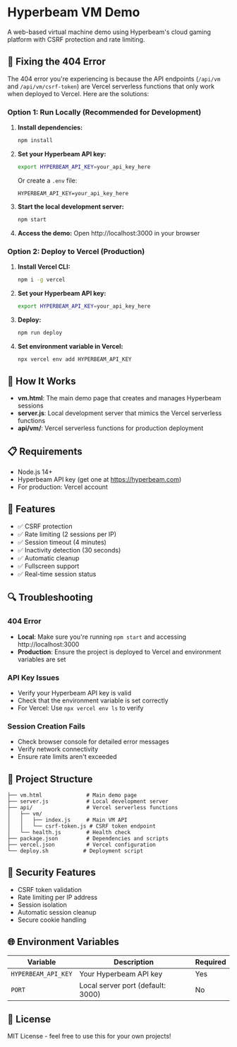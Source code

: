 # Hyperbeam VM Demo

A web-based virtual machine demo using Hyperbeam's cloud gaming platform with CSRF protection and rate limiting.

## 🚨 Fixing the 404 Error

The 404 error you're experiencing is because the API endpoints (`/api/vm` and `/api/vm/csrf-token`) are Vercel serverless functions that only work when deployed to Vercel. Here are the solutions:

### Option 1: Run Locally (Recommended for Development)

1. **Install dependencies:**
   ```bash
   npm install
   ```

2. **Set your Hyperbeam API key:**
   ```bash
   export HYPERBEAM_API_KEY=your_api_key_here
   ```
   
   Or create a `.env` file:
   ```
   HYPERBEAM_API_KEY=your_api_key_here
   ```

3. **Start the local development server:**
   ```bash
   npm start
   ```

4. **Access the demo:**
   Open http://localhost:3000 in your browser

### Option 2: Deploy to Vercel (Production)

1. **Install Vercel CLI:**
   ```bash
   npm i -g vercel
   ```

2. **Set your Hyperbeam API key:**
   ```bash
   export HYPERBEAM_API_KEY=your_api_key_here
   ```

3. **Deploy:**
   ```bash
   npm run deploy
   ```

4. **Set environment variable in Vercel:**
   ```bash
   npx vercel env add HYPERBEAM_API_KEY
   ```

## 🔧 How It Works

- **vm.html**: The main demo page that creates and manages Hyperbeam sessions
- **server.js**: Local development server that mimics the Vercel serverless functions
- **api/vm/**: Vercel serverless functions for production deployment

## 📋 Requirements

- Node.js 14+ 
- Hyperbeam API key (get one at https://hyperbeam.com)
- For production: Vercel account

## 🚀 Features

- ✅ CSRF protection
- ✅ Rate limiting (2 sessions per IP)
- ✅ Session timeout (4 minutes)
- ✅ Inactivity detection (30 seconds)
- ✅ Automatic cleanup
- ✅ Fullscreen support
- ✅ Real-time session status

## 🔍 Troubleshooting

### 404 Error
- **Local**: Make sure you're running `npm start` and accessing http://localhost:3000
- **Production**: Ensure the project is deployed to Vercel and environment variables are set

### API Key Issues
- Verify your Hyperbeam API key is valid
- Check that the environment variable is set correctly
- For Vercel: Use `npx vercel env ls` to verify

### Session Creation Fails
- Check browser console for detailed error messages
- Verify network connectivity
- Ensure rate limits aren't exceeded

## 📁 Project Structure

```
├── vm.html              # Main demo page
├── server.js            # Local development server
├── api/                 # Vercel serverless functions
│   ├── vm/
│   │   ├── index.js     # Main VM API
│   │   └── csrf-token.js # CSRF token endpoint
│   └── health.js        # Health check
├── package.json         # Dependencies and scripts
├── vercel.json          # Vercel configuration
└── deploy.sh           # Deployment script
```

## 🔐 Security Features

- CSRF token validation
- Rate limiting per IP address
- Session isolation
- Automatic session cleanup
- Secure cookie handling

## 🌐 Environment Variables

| Variable | Description | Required |
|----------|-------------|----------|
| `HYPERBEAM_API_KEY` | Your Hyperbeam API key | Yes |
| `PORT` | Local server port (default: 3000) | No |

## 📝 License

MIT License - feel free to use this for your own projects!